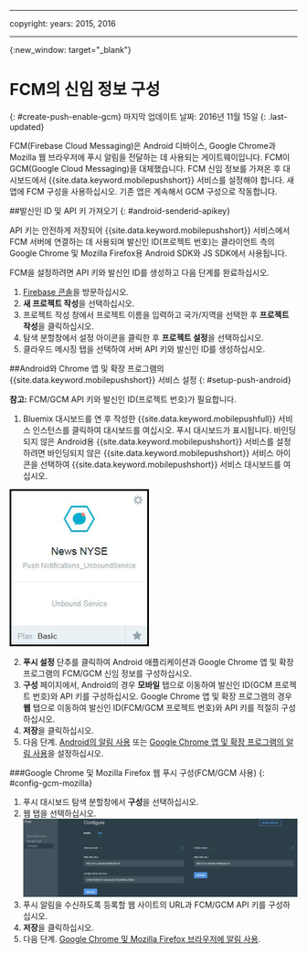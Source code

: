 
---

copyright:
 years: 2015, 2016

---

{:new_window: target="_blank"}
# FCM의 신임 정보 구성
{: #create-push-enable-gcm}
마지막 업데이트 날짜: 2016년 11월 15일
{: .last-updated}

FCM(Firebase Cloud Messaging)은 Android 디바이스, Google Chrome과 Mozilla 웹 브라우저에 푸시 알림을 전달하는 데 사용되는 게이트웨이입니다. FCM이 GCM(Google Cloud Messaging)을 대체했습니다. FCM 신임 정보를 가져온 후 대시보드에서 {{site.data.keyword.mobilepushshort}} 서비스를 설정해야 합니다. 새 앱에 FCM 구성을 사용하십시오. 기존 앱은 계속해서 GCM 구성으로 작동합니다. 

##발신인 ID 및 API 키 가져오기
{: #android-senderid-apikey}

API 키는 안전하게 저장되어 {{site.data.keyword.mobilepushshort}} 서비스에서 FCM 서버에 연결하는 데 사용되며 발신인 ID(프로젝트 번호)는 클라이언트 측의 Google Chrome 및 Mozilla Firefox용 Android SDK와 JS SDK에서 사용됩니다.  

FCM을 설정하려면 API 키와 발신인 ID를 생성하고 다음 단계를 완료하십시오. 

1. [Firebase 콘솔](https://console.firebase.google.com/?pli=1)을 방문하십시오. 
2. **새 프로젝트 작성**을 선택하십시오.  
3. 프로젝트 작성 창에서 프로젝트 이름을 입력하고 국가/지역을 선택한 후 **프로젝트 작성**을 클릭하십시오. 
3. 탐색 분할창에서 설정 아이콘을 클릭한 후 **프로젝트 설정**을 선택하십시오. 
4. 클라우드 메시징 탭을 선택하여 서버 API 키와 발신인 ID를 생성하십시오. 

##Android와 Chrome 앱 및 확장 프로그램의 {{site.data.keyword.mobilepushshort}} 서비스 설정
{: #setup-push-android}

**참고:** FCM/GCM API 키와 발신인 ID(프로젝트 번호)가 필요합니다. 

1. Bluemix 대시보드를 연 후 작성한 {{site.data.keyword.mobilepushfull}} 서비스 인스턴스를 클릭하여 대시보드를 여십시오. 푸시 대시보드가 표시됩니다. 바인딩되지 않은 Android용 {{site.data.keyword.mobilepushshort}} 서비스를 설정하려면 바인딩되지 않은 {{site.data.keyword.mobilepushshort}} 서비스 아이콘을 선택하여 {{site.data.keyword.mobilepushshort}} 서비스 대시보드를 여십시오. 

![푸시 대시보드](images/push_unbound.jpg)

2. **푸시 설정** 단추를 클릭하여 Android 애플리케이션과 Google Chrome 앱 및 확장 프로그램의 FCM/GCM 신임 정보를 구성하십시오. 
3. **구성** 페이지에서, Android의 경우 **모바일** 탭으로 이동하여 발신인 ID(GCM 프로젝트 번호)와 API 키를 구성하십시오. Google Chrome 앱 및 확장 프로그램의 경우 **웹** 탭으로 이동하여 발신인 ID(FCM/GCM 프로젝트 번호)와 API 키를 적절히 구성하십시오. 
4. **저장**을 클릭하십시오.
5. 다음 단계. [Android의 알림 사용](c_enable_push.html) 또는 [Google Chrome 앱 및 확장 프로그램의 알림 사용](c_enable_push.html)을 설정하십시오. 

###Google Chrome 및 Mozilla Firefox 웹 푸시 구성(FCM/GCM 사용)
{: #config-gcm-mozilla}

1. 푸시 대시보드 탐색 분할창에서 **구성**을 선택하십시오. 
2. 웹 탭을 선택하십시오.
	![WebPush 구성](images/webpush_configure.jpg)
3. 푸시 알림을 수신하도록 등록할 웹 사이트의 URL과 FCM/GCM API 키를 구성하십시오. 
4. **저장**을 클릭하십시오.
5. 다음 단계. [Google Chrome 및 Mozilla Firefox 브라우저에 알림 사용](c_enable_push.html).
